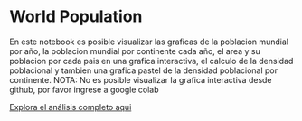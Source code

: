 # World Population 

En este notebook es posible visualizar las graficas de la poblacion mundial por año, la poblacion mundial por continente cada año, el area y su poblacion por cada pais en una grafica interactiva, el calculo de la densidad poblacional y tambien una grafica pastel de la densidad poblacional por continente. NOTA: No es posible visualizar la grafica interactiva desde github, por favor ingrese a google colab

[Explora el análisis completo aqui](WorldPopulation.ipynb)
